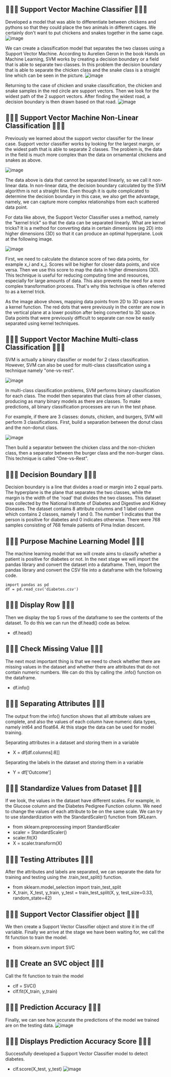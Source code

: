 ## 🌷🌼🌻 Support Vector Machine Classifier 🌻🌼🌷
Developed a model that was able to differentiate between chickens and pythons so that they could place the two animals in different cages. We certainly don't want to put chickens and snakes together in the same cage.
![image](https://github.com/diantyapitaloka/Support-Vector-Machine-Classifier/assets/147487436/efc67d17-ee6f-4a60-add8-b80e5b6566fe)

We can create a classification model that separates the two classes using a Support Vector Machine. According to Aurelien Geron in the book Hands on Machine Learning, SVM works by creating a decision boundary or a field that is able to separate two classes. In this problem the decision boundary that is able to separate the chicken class and the snake class is a straight line which can be seen in the picture.
![image](https://github.com/diantyapitaloka/Support-Vector-Machine-Classifier/assets/147487436/209c764a-2384-43d5-b079-1037baf2d19b)

Returning to the case of chicken and snake classification, the chicken and snake samples in the red circle are support vectors. Then we look for the widest path of the 2 support vectors. After finding the widest road, a decision boundary is then drawn based on that road.
![image](https://github.com/diantyapitaloka/Support-Vector-Machine-Classifier/assets/147487436/6ce86813-dc12-48bc-9527-fc557edbf5e6)

## 🌷🌼🌻 Support Vector Machine Non-Linear Classification 🌻🌼🌷
Previously we learned about the support vector classifier for the linear case. Support vector classifier works by looking for the largest margin, or the widest path that is able to separate 2 classes. The problem is, the data in the field is much more complex than the data on ornamental chickens and snakes as above.

![image](https://github.com/diantyapitaloka/Support-Vector-Machine-Classifier/assets/147487436/5745dee1-39fd-4695-aee7-4a75121540c9)

The data above is data that cannot be separated linearly, so we call it non-linear data. In non-linear data, the decision boundary calculated by the SVM algorithm is not a straight line. Even though it is quite complicated to determine the decision boundary in this case, we also get the advantage, namely, we can capture more complex relationships from each scattered data point.

For data like above, the Support Vector Classifier uses a method, namely the "kernel trick" so that the data can be separated linearly. What are kernel tricks? It is a method for converting data in certain dimensions (eg 2D) into higher dimensions (3D) so that it can produce an optimal hyperplane. Look at the following image.

![image](https://github.com/diantyapitaloka/Support-Vector-Machine-Classifier/assets/147487436/f109e43b-6a06-4c6c-b0d7-7d088799b2eb)

First, we need to calculate the distance score of two data points, for example x_i and x_j. Scores will be higher for closer data points, and vice versa. Then we use this score to map the data in higher dimensions (3D). This technique is useful for reducing computing time and resources, especially for large amounts of data. This also prevents the need for a more complex transformation process. That's why this technique is often referred to as a kernel trick.

As the image above shows, mapping data points from 2D to 3D space uses a kernel function. The red dots that were previously in the center are now in the vertical plane at a lower position after being converted to 3D space. Data points that were previously difficult to separate can now be easily separated using kernel techniques.


## 🌷🌼🌻 Support Vector Machine Multi-class Classification 🌻🌼🌷
SVM is actually a binary classifier or model for 2 class classification. However, SVM can also be used for multi-class classification using a technique namely "one-vs-rest".

![image](https://github.com/diantyapitaloka/Support-Vector-Machine-Classifier/assets/147487436/2d88757b-fe83-4b89-8afc-a4ddada9c7e7)

In multi-class classification problems, SVM performs binary classification for each class. The model then separates that class from all other classes, producing as many binary models as there are classes. To make predictions, all binary classification processes are run in the test phase.

For example, if there are 3 classes: donuts, chicken, and burgers, SVM will perform 3 classifications. First, build a separation between the donut class and the non-donut class.

![image](https://github.com/diantyapitaloka/Support-Vector-Machine-Classifier/assets/147487436/1fd81dec-9102-45f0-9db7-7e8420cd133e)

Then build a separator between the chicken class and the non-chicken class, then a separator between the burger class and the non-burger class. This technique is called "One-vs-Rest".

## 🌷🌼🌻 Decision Boundary 🌻🌼🌷
Decision boundary is a line that divides a road or margin into 2 equal parts. The hyperplane is the plane that separates the two classes, while the margin is the width of the 'road' that divides the two classes. This dataset was collected by the National Institute of Diabetes and Digestive and Kidney Diseases. The dataset contains 8 attribute columns and 1 label column which contains 2 classes, namely 1 and 0. The number 1 indicates that the person is positive for diabetes and 0 indicates otherwise. There were 768 samples consisting of 768 female patients of Pima Indian descent.

## 🌷🌼🌻 Purpose Machine Learning Model 🌻🌼🌷
The machine learning model that we will create aims to classify whether a patient is positive for diabetes or not. In the next stage we will import the pandas library and convert the dataset into a dataframe. Then, import the pandas library and convert the CSV file into a dataframe with the following code.
```
import pandas as pd
df = pd.read_csv('diabetes.csv')
```

## 🌷🌼🌻 Display Row 🌻🌼🌷
Then we display the top 5 rows of the dataframe to see the contents of the dataset. To do this we can run the df.head() code as below.
- df.head()

## 🌷🌼🌻 Check Missing Value 🌻🌼🌷
The next most important thing is that we need to check whether there are missing values in the dataset and whether there are attributes that do not contain numeric numbers. We can do this by calling the .info() function on the dataframe.
- df.info()

## 🌷🌼🌻 Separating Attributes 🌻🌼🌷
The output from the info() function shows that all attribute values are complete, and also the values of each column have numeric data types, namely int64 and float64. At this stage the data can be used for model training.

Separating attributes in a dataset and storing them in a variable
- X = df[df.columns[:8]]
 
Separating the labels in the dataset and storing them in a variable
- Y = df['Outcome']

## 🌷🌼🌻 Standardize Values from Dataset 🌻🌼🌷
If we look, the values in the dataset have different scales. For example, in the Glucose column and the Diabetes Pedigree Function column. We need to change the values of each attribute to be on the same scale. We can try to use standardization with the StandardScaler() function from SKLearn.
- from sklearn.preprocessing import StandardScaler
- scaler = StandardScaler()
- scaler.fit(X)
- X = scaler.transform(X)

## 🌷🌼🌻 Testing Attributes 🌻🌼🌷
After the attributes and labels are separated, we can separate the data for training and testing using the .train_test_split() function.
- from sklearn.model_selection import train_test_split
- X_train, X_test, y_train, y_test = train_test_split(X, y, test_size=0.33, random_state=42)

## 🌷🌼🌻 Support Vector Classifier object 🌻🌼🌷
We then create a Support Vector Classifier object and store it in the clf variable. Finally we arrive at the stage we have been waiting for, we call the fit function to train the model.
- from sklearn.svm import SVC
 
## 🌷🌼🌻 Create an SVC object 🌻🌼🌷
Call the fit function to train the model
- clf = SVC()
- clf.fit(X_train, y_train)

## 🌷🌼🌻 Prediction Accuracy 🌻🌼🌷
Finally, we can see how accurate the predictions of the model we trained are on the testing data.
![image](https://github.com/diantyapitaloka/Support-Vector-Machine-Classifier/assets/147487436/faa34831-a093-4e7a-a512-6ca6525ff903)

## 🌷🌼🌻 Displays Prediction Accuracy Score 🌻🌼🌷
Successfully developed a Support Vector Classifier model to detect diabetes.
- clf.score(X_test, y_test)
![image](https://github.com/diantyapitaloka/Support-Vector-Machine-Classifier/assets/147487436/a230278b-fcbc-431f-b98b-1d0bc2758e20)



